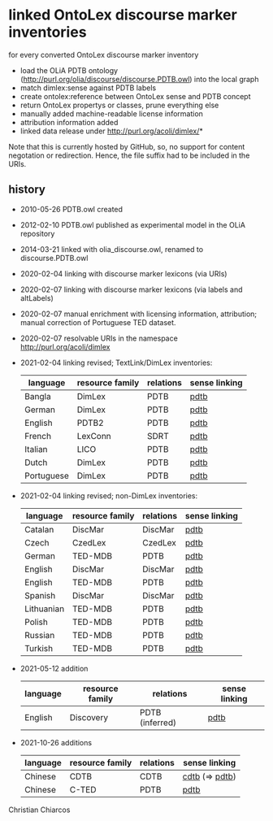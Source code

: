 # linked OntoLex discourse marker inventories

for every converted OntoLex discourse marker inventory
- load the OLiA PDTB ontology (http://purl.org/olia/discourse/discourse.PDTB.owl) into the local graph
- match dimlex:sense against PDTB labels
- create ontolex:reference between OntoLex sense and PDTB concept
- return OntoLex propertys or classes, prune everything else
- manually added machine-readable license information 
- attribution information added
- linked data release under http://purl.org/acoli/dimlex/*

Note that this is currently hosted by GitHub, so, no support for content negotation or redirection. Hence, the file suffix had to be included in the URIs.

## history

- 2010-05-26 PDTB.owl created
- 2012-02-10 PDTB.owl published as experimental model in the OLiA repository
- 2014-03-21 linked with olia_discourse.owl, renamed to discourse.PDTB.owl
- 2020-02-04 linking with discourse marker lexicons (via URIs)
- 2020-02-07 linking with discourse marker lexicons (via labels and altLabels)
- 2020-02-07 manual enrichment with licensing information, attribution; manual correction of Portuguese TED dataset.
- 2020-02-07 resolvable URIs in the namespace http://purl.org/acoli/dimlex
- 2021-02-04 linking revised; TextLink/DimLex inventories:

    | language | resource family | relations | sense linking |
    |---------|---------|---------|---------|
    | Bangla  | DimLex  | PDTB    | [pdtb](http://purl.org/olia/discourse/discourse.PDTB.owl) |
    | German  | DimLex  | PDTB    | [pdtb](http://purl.org/olia/discourse/discourse.PDTB.owl) |
    | English | PDTB2   | PDTB    | [pdtb](http://purl.org/olia/discourse/discourse.PDTB.owl) |
    | French  | LexConn | SDRT | [pdtb](http://purl.org/olia/discourse/discourse.PDTB.owl) |
    | Italian | LICO    | PDTB | [pdtb](http://purl.org/olia/discourse/discourse.PDTB.owl) |
    | Dutch | DimLex | PDTB | [pdtb](http://purl.org/olia/discourse/discourse.PDTB.owl) |
    | Portuguese | DimLex | PDTB | [pdtb](http://purl.org/olia/discourse/discourse.PDTB.owl) |
    
 - 2021-02-04 linking revised; non-DimLex inventories:

    | language | resource family | relations | sense linking |
    |---------|---------|---------|---------|
    | Catalan | DiscMar | DiscMar | [pdtb](http://purl.org/olia/discourse/discourse.PDTB.owl) |
    | Czech   | CzedLex | CzedLex | [pdtb](http://purl.org/olia/discourse/discourse.PDTB.owl) |
    | German  | TED-MDB | PDTB    | [pdtb](http://purl.org/olia/discourse/discourse.PDTB.owl) |
    | English | DiscMar | DiscMar | [pdtb](http://purl.org/olia/discourse/discourse.PDTB.owl) |
    | English | TED-MDB | PDTB    | [pdtb](http://purl.org/olia/discourse/discourse.PDTB.owl) |
    | Spanish | DiscMar | DiscMar |  [pdtb](http://purl.org/olia/discourse/discourse.PDTB.owl) |
    | Lithuanian | TED-MDB | PDTB | [pdtb](http://purl.org/olia/discourse/discourse.PDTB.owl) |
    | Polish | TED-MDB | PDTB | [pdtb](http://purl.org/olia/discourse/discourse.PDTB.owl) |
    | Russian | TED-MDB | PDTB | [pdtb](http://purl.org/olia/discourse/discourse.PDTB.owl) |
    | Turkish | TED-MDB | PDTB | [pdtb](http://purl.org/olia/discourse/discourse.PDTB.owl) |

 - 2021-05-12 addition

    | language | resource family | relations | sense linking |
    |---------|---------|---------|---------|
    | English | Discovery   | PDTB (inferred)    | [pdtb](http://purl.org/olia/discourse/discourse.PDTB.owl) |
 
 - 2021-10-26 additions

    | language | resource family | relations | sense linking |
    |---------|---------|---------|---------|
    | Chinese | CDTB   | CDTB    | [cdtb](http://purl.org/olia/discourse/discourse.CDTB.owl) (=> [pdtb](http://purl.org/olia/discourse/discourse.PDTB.owl)) |
    | Chinese | C-TED  | PDTB | [pdtb](http://purl.org/olia/discourse/discourse.PDTB.owl) |

Christian Chiarcos
